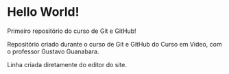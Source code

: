 # Hello World!
 Primeiro repositório do curso de Git e GitHub!

Repositório criado durante o curso de Git e GitHub do Curso em Vídeo, com o professor Gustavo Guanabara.

Linha criada diretamente do editor do site.
